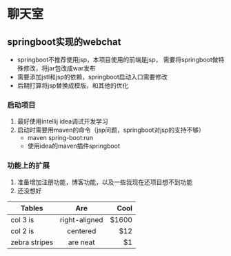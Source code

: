 # 聊天室
## springboot实现的webchat
* springboot不推荐使用jsp，本项目使用的前端是jsp，
需要将springboot做特殊修改，将jar包改成war发布
* 需要添加jstl和jsp的依赖，springboot启动入口需要修改
* 后期打算将jsp替换成模版，和其他的优化
### 启动项目
1. 最好使用intellij idea调试开发学习
2. 启动时需要用maven的命令（jsp问题，springboot对jsp的支持不够）
    * maven spring-boot:run 
    * 使用idea的maven插件springboot   
### 功能上的扩展
1. 准备增加注册功能，博客功能，以及一些我现在还项目想不到功能
2. 还没想好


| Tables        | Are           | Cool  |
| ------------- |:-------------:| -----:|
| col 3 is      | right-aligned | $1600 |
| col 2 is      | centered      |   $12 |
| zebra stripes | are neat      |    $1 |
